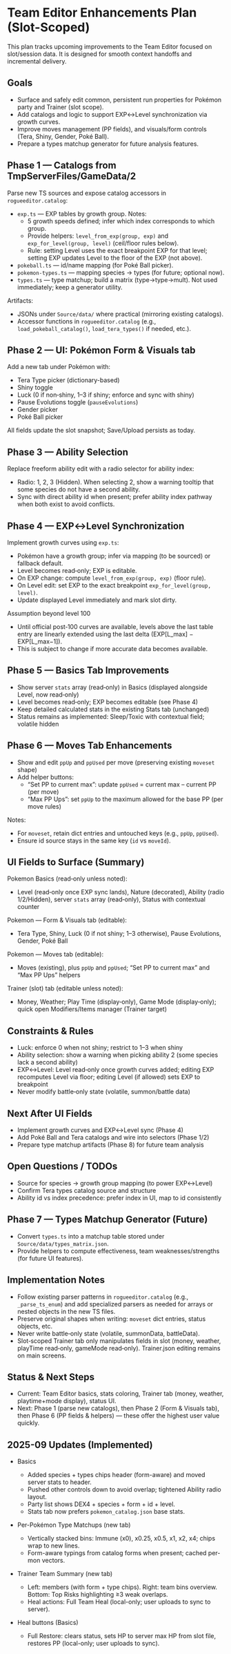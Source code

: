 # Team Editor Enhancements Plan (Slot-Scoped)

This plan tracks upcoming improvements to the Team Editor focused on slot/session data. It is designed for smooth context handoffs and incremental delivery.

## Goals

- Surface and safely edit common, persistent run properties for Pokémon party and Trainer (slot scope).
- Add catalogs and logic to support EXP↔Level synchronization via growth curves.
- Improve moves management (PP fields), and visuals/form controls (Tera, Shiny, Gender, Poké Ball).
- Prepare a types matchup generator for future analysis features.

## Phase 1 — Catalogs from TmpServerFiles/GameData/2

Parse new TS sources and expose catalog accessors in `rogueeditor.catalog`:

- `exp.ts` — EXP tables by growth group. Notes:
  - 5 growth speeds defined; infer which index corresponds to which group.
  - Provide helpers: `level_from_exp(group, exp)` and `exp_for_level(group, level)` (ceil/floor rules below).
  - Rule: setting Level uses the exact breakpoint EXP for that level; setting EXP updates Level to the floor of the EXP (not above).
- `pokeball.ts` — id/name mapping (for Poké Ball picker).
- `pokemon-types.ts` — mapping species → types (for future; optional now).
- `types.ts` — type matchup; build a matrix (type→type→mult). Not used immediately; keep a generator utility.

Artifacts:
- JSONs under `Source/data/` where practical (mirroring existing catalogs).
- Accessor functions in `rogueeditor.catalog` (e.g., `load_pokeball_catalog()`, `load_tera_types()` if needed, etc.).

## Phase 2 — UI: Pokémon Form & Visuals tab

Add a new tab under Pokémon with:
- Tera Type picker (dictionary-based)
- Shiny toggle
- Luck (0 if non‑shiny, 1–3 if shiny; enforce and sync with shiny)
- Pause Evolutions toggle (`pauseEvolutions`)
- Gender picker
- Poké Ball picker

All fields update the slot snapshot; Save/Upload persists as today.

## Phase 3 — Ability Selection

Replace freeform ability edit with a radio selector for ability index:
- Radio: 1, 2, 3 (Hidden). When selecting 2, show a warning tooltip that some species do not have a second ability.
- Sync with direct ability id when present; prefer ability index pathway when both exist to avoid conflicts.

## Phase 4 — EXP↔Level Synchronization

Implement growth curves using `exp.ts`:
- Pokémon have a growth group; infer via mapping (to be sourced) or fallback default.
- Level becomes read‑only; EXP is editable.
- On EXP change: compute `level_from_exp(group, exp)` (floor rule).
- On Level edit: set EXP to the exact breakpoint `exp_for_level(group, level)`.
- Update displayed Level immediately and mark slot dirty.

Assumption beyond level 100
- Until official post‑100 curves are available, levels above the last table entry are linearly extended using the last delta (EXP[L_max] − EXP[L_max−1]).
- This is subject to change if more accurate data becomes available.

## Phase 5 — Basics Tab Improvements

- Show server `stats` array (read‑only) in Basics (displayed alongside Level, now read‑only)
- Level becomes read‑only; EXP becomes editable (see Phase 4)
- Keep detailed calculated stats in the existing Stats tab (unchanged)
- Status remains as implemented: Sleep/Toxic with contextual field; volatile hidden

## Phase 6 — Moves Tab Enhancements

- Show and edit `ppUp` and `ppUsed` per move (preserving existing `moveset` shape)
- Add helper buttons:
  - “Set PP to current max”: update `ppUsed` = current max – current PP (per move)
  - “Max PP Ups”: set `ppUp` to the maximum allowed for the base PP (per move rules)

Notes:
- For `moveset`, retain dict entries and untouched keys (e.g., `ppUp`, `ppUsed`).
- Ensure id source stays in the same key (`id` vs `moveId`).

## UI Fields to Surface (Summary)

Pokemon Basics (read‑only unless noted):
- Level (read‑only once EXP sync lands), Nature (decorated), Ability (radio 1/2/Hidden), server `stats` array (read‑only), Status with contextual counter

Pokemon — Form & Visuals tab (editable):
- Tera Type, Shiny, Luck (0 if not shiny; 1–3 otherwise), Pause Evolutions, Gender, Poké Ball

Pokemon — Moves tab (editable):
- Moves (existing), plus `ppUp` and `ppUsed`; “Set PP to current max” and “Max PP Ups” helpers

Trainer (slot) tab (editable unless noted):
- Money, Weather; Play Time (display‑only), Game Mode (display‑only); quick open Modifiers/Items manager (Trainer target)

## Constraints & Rules

- Luck: enforce 0 when not shiny; restrict to 1–3 when shiny
- Ability selection: show a warning when picking ability 2 (some species lack a second ability)
- EXP↔Level: Level read‑only once growth curves added; editing EXP recomputes Level via floor; editing Level (if allowed) sets EXP to breakpoint
- Never modify battle‑only state (volatile, summon/battle data)

## Next After UI Fields

- Implement growth curves and EXP↔Level sync (Phase 4)
- Add Poké Ball and Tera catalogs and wire into selectors (Phase 1/2)
- Prepare type matchup artifacts (Phase 8) for future team analysis

## Open Questions / TODOs

- Source for species → growth group mapping (to power EXP↔Level)
- Confirm Tera types catalog source and structure
- Ability id vs index precedence: prefer index in UI, map to id consistently

## Phase 7 — Types Matchup Generator (Future)

- Convert `types.ts` into a matchup table stored under `Source/data/types_matrix.json`.
- Provide helpers to compute effectiveness, team weaknesses/strengths (for future UI features).

## Implementation Notes

- Follow existing parser patterns in `rogueeditor.catalog` (e.g., `_parse_ts_enum`) and add specialized parsers as needed for arrays or nested objects in the new TS files.
- Preserve original shapes when writing: `moveset` dict entries, status objects, etc.
- Never write battle‑only state (volatile, summonData, battleData).
- Slot‑scoped Trainer tab only manipulates fields in slot (money, weather, playTime read‑only, gameMode read‑only). Trainer.json editing remains on main screens.

## Status & Next Steps

- Current: Team Editor basics, stats coloring, Trainer tab (money, weather, playtime+mode display), status UI.
- Next: Phase 1 (parse new catalogs), then Phase 2 (Form & Visuals tab), then Phase 6 (PP fields & helpers) — these offer the highest user value quickly.

## 2025-09 Updates (Implemented)

- Basics
  - Added species + types chips header (form-aware) and moved server stats to header.
  - Pushed other controls down to avoid overlap; tightened Ability radio layout.
  - Party list shows DEX4 + species + form + id + level.
  - Stats tab now prefers `pokemon_catalog.json` base stats.
- Per-Pokémon Type Matchups (new tab)
  - Vertically stacked bins: Immune (x0), x0.25, x0.5, x1, x2, x4; chips wrap to new lines.
  - Form-aware typings from catalog forms when present; cached per-mon vectors.
- Trainer Team Summary (new tab)
  - Left: members (with form + type chips). Right: team bins overview. Bottom: Top Risks highlighting ≥3 weak overlaps.
  - Heal actions: Full Team Heal (local-only; user uploads to sync to server).

- Heal buttons (Basics)
  - Full Restore: clears status, sets HP to server max HP from slot file, restores PP (local-only; user uploads to sync).
